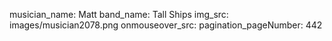 musician_name: Matt
band_name: Tall Ships
img_src: images/musician2078.png
onmouseover_src: 
pagination_pageNumber: 442